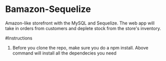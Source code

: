 # Bamazon-Sequelize
Amazon-like storefront with the MySQL and Sequelize. The web app will take in orders from customers and deplete stock from the store's inventory.

#Instructions

1. Before you clone the repo, make sure you do a npm install. Above command will install all the dependecies you need

